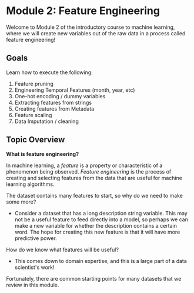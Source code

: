 Module 2: Feature Engineering
====

Welcome to Module 2 of the introductory course to machine learning, where we will create new variables out of the raw data in a process called feature engineering!

Goals
------
Learn how to execute the following: 
1. Feature pruning
2. Engineering Temporal Features (month, year, etc)
3. One-hot encoding / dummy variables
4. Extracting features from strings
5. Creating features from Metadata
6. Feature scaling
7. Data Imputation / cleaning

Topic Overview
-----

**What is feature engineering?**

In machine learning, a *feature* is a property or characteristic of a phenomenon being observed. *Feature engineering* is the process of creating and selecting features from the data that are useful for machine learning algorithms. 

The dataset contains many features to start, so why do we need to make some more? 

- Consider a dataset that has a long description string variable. This may not be a useful feature to feed directly into a model, so perhaps we can make a new variable for whether the description contains a certain word. The hope for creating this new feature is that it will have more predictive power.

How do we know what features will be useful? 

- This comes down to domain expertise, and this is a large part of a data scientist's work!

Fortunately, there are common starting points for many datasets that we review in this module.


 

